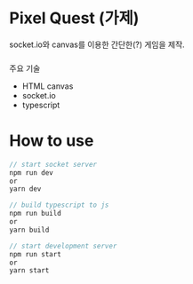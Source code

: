 # Pixel Quest (가제)

socket.io와 canvas를 이용한 간단한(?) 게임을 제작.

###

주요 기술

- HTML canvas
- socket.io
- typescript

# How to use

```jsx
// start socket server
npm run dev
or 
yarn dev
```

```jsx
// build typescript to js
npm run build
or 
yarn build
```

```jsx
// start development server
npm run start
or 
yarn start
```
